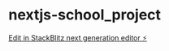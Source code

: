 # nextjs-school_project

[Edit in StackBlitz next generation editor ⚡️](https://stackblitz.com/~/github.com/prey801/nextjs-school_project)